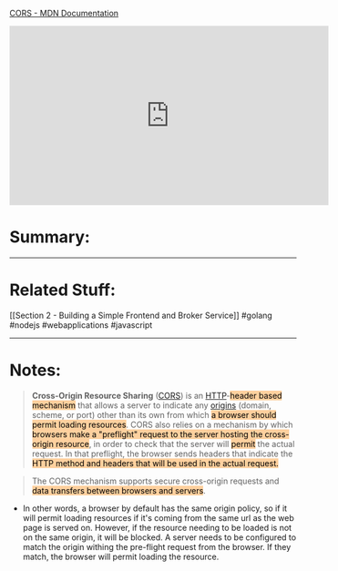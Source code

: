 [CORS - MDN Documentation](https://developer.mozilla.org/en-US/docs/Web/HTTP/CORS)
<iframe width="560" height="315" src="https://www.youtube.com/embed/4KHiSt0oLJ0" title="YouTube video player" frameborder="0" allow="accelerometer; autoplay; clipboard-write; encrypted-media; gyroscope; picture-in-picture; web-share" allowfullscreen></iframe>

# Summary:
---
# Related Stuff:
[[Section 2 - Building a Simple Frontend and Broker Service]]
#golang 
#nodejs 
#webapplications 
#javascript 

---
# Notes:
> **Cross-Origin Resource Sharing** ([CORS](https://developer.mozilla.org/en-US/docs/Glossary/CORS)) is an [HTTP](https://developer.mozilla.org/en-US/docs/Glossary/HTTP)-<mark style="background: #FFB86CA6;">header based mechanism</mark> that allows a server to indicate any [origins](https://developer.mozilla.org/en-US/docs/Glossary/Origin) (domain, scheme, or port) other than its own from which <mark style="background: #FFB86CA6;">a browser should permit loading resources</mark>. CORS also relies on a mechanism by which <mark style="background: #FFB86CA6;">browsers make a "preflight" request to the server hosting the cross-origin resource</mark>, in order to check that the server will <mark style="background: #FFB86CA6;">permit</mark> the actual request. In that preflight, the browser sends headers that indicate the <mark style="background: #FFB86CA6;">HTTP method and headers that will be used in the actual request.</mark>

> The CORS mechanism supports secure cross-origin requests and <mark style="background: #FFB86CA6;">data transfers between browsers and servers</mark>.
- In other words, a browser by default has the same origin policy, so if it will permit loading resources if it's coming from the same url as the web page is served on. However, if the resource needing to be loaded is not on the same origin, it will be blocked. A server needs to be configured to match the origin withing the pre-flight request from the browser. If they match, the browser will permit loading the resource.